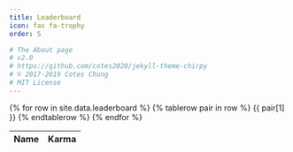 ```yaml
---
title: Leaderboard
icon: fas fa-trophy
order: 5

# The About page
# v2.0
# https://github.com/cotes2020/jekyll-theme-chirpy
# © 2017-2019 Cotes Chung
# MIT License
---
```



<table>
  <thead>
    <tr>
      <th><strong>Name</strong></th>
      <th><strong>Karma</strong></th>
    </tr>
  </thead>
  <tbody>
  {% for row in site.data.leaderboard %}
    {% tablerow pair in row %}
    {{ pair[1] }}
    {% endtablerow %}
  {% endfor %}
  </tbody>
</table>
